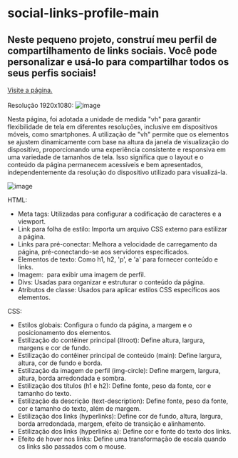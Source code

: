 # social-links-profile-main
## Neste pequeno projeto, construí meu perfil de compartilhamento de links sociais. Você pode  personalizar e usá-lo para compartilhar todos os seus perfis sociais!
[Visite a página.](https://samuel-almeida-dev.github.io/social-links-profile-main/)
<br>
<br>
Resolução 1920x1080: ![image](https://github.com/samuel-almeida-dev/social-links-profile-main/assets/130515347/90b106f4-7518-4fbf-815e-b724c5c87ed8)


Nesta página, foi adotada a unidade de medida "vh" para garantir flexibilidade de tela em diferentes resoluções, inclusive em dispositivos móveis, como smartphones. A utilização de "vh" permite que os elementos se ajustem dinamicamente com base na altura da janela de visualização do dispositivo, proporcionando uma experiência consistente e responsiva em uma variedade de tamanhos de tela. Isso significa que o layout e o conteúdo da página permanecem acessíveis e bem apresentados, independentemente da resolução do dispositivo utilizado para visualizá-la.

![image](https://github.com/samuel-almeida-dev/social-links-profile-main/assets/130515347/7819b956-aced-4aa9-8b78-56a709010164)

HTML:
- Meta tags: Utilizadas para configurar a codificação de caracteres e a viewport.
- Link para folha de estilo: Importa um arquivo CSS externo para estilizar a página.
- Links para pré-conectar: Melhora a velocidade de carregamento da página, pré-conectando-se aos servidores especificados.
- Elementos de texto: Como h1, h2, 'p', e 'a' para fornecer conteúdo e links.
- Imagem: <img> para exibir uma imagem de perfil.
- Divs: Usadas para organizar e estruturar o conteúdo da página.
- Atributos de classe: Usados para aplicar estilos CSS específicos aos elementos.

CSS:
- Estilos globais: Configura o fundo da página, a margem e o posicionamento dos elementos.
- Estilização do contêiner principal (#root): Define altura, largura, margens e cor de fundo.
- Estilização do contêiner principal de conteúdo (main): Define largura, altura, cor de fundo e borda.
- Estilização da imagem de perfil (img-circle): Define margem, largura, altura, borda arredondada e sombra.
- Estilização dos títulos (h1 e h2): Define fonte, peso da fonte, cor e tamanho do texto.
- Estilização da descrição (text-description): Define fonte, peso da fonte, cor e tamanho do texto, além de margem.
- Estilização dos links (hyperlinks): Define cor de fundo, altura, largura, borda arredondada, margem, efeito de transição e alinhamento.
- Estilização dos links (hyperlinks a): Define cor e fonte do texto dos links.
- Efeito de hover nos links: Define uma transformação de escala quando os links são passados com o mouse.
